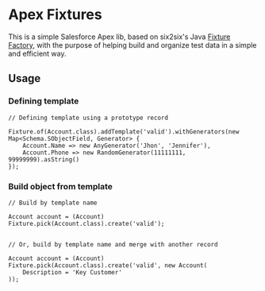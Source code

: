# Apex Fixtures

This is a simple Salesforce Apex lib, based on six2six's Java [Fixture Factory](https://github.com/six2six/fixture-factory), with the purpose of helping build and organize test data in a simple and efficient way.

## Usage

### Defining template

```apex
// Defining template using a prototype record

Fixture.of(Account.class).addTemplate('valid').withGenerators(new Map<Schema.SObjectField, Generator> {
    Account.Name => new AnyGenerator('Jhon', 'Jennifer'),
    Account.Phone => new RandomGenerator(11111111, 99999999).asString()
});
```

### Build object from template

```apex
// Build by template name

Account account = (Account) Fixture.pick(Account.class).create('valid');


// Or, build by template name and merge with another record

Account account = (Account) Fixture.pick(Account.class).create('valid', new Account(
    Description = 'Key Customer'
));
```